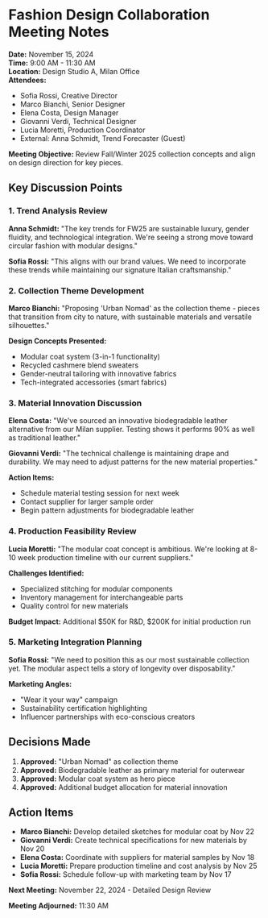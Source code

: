 # Fashion Design Collaboration Meeting Notes

**Date:** November 15, 2024  
**Time:** 9:00 AM - 11:30 AM  
**Location:** Design Studio A, Milan Office  
**Attendees:**  
- Sofia Rossi, Creative Director  
- Marco Bianchi, Senior Designer  
- Elena Costa, Design Manager  
- Giovanni Verdi, Technical Designer  
- Lucia Moretti, Production Coordinator  
- External: Anna Schmidt, Trend Forecaster (Guest)  

**Meeting Objective:** Review Fall/Winter 2025 collection concepts and align on design direction for key pieces.

## Key Discussion Points

### 1. Trend Analysis Review
**Anna Schmidt:** "The key trends for FW25 are sustainable luxury, gender fluidity, and technological integration. We're seeing a strong move toward circular fashion with modular designs."

**Sofia Rossi:** "This aligns with our brand values. We need to incorporate these trends while maintaining our signature Italian craftsmanship."

### 2. Collection Theme Development
**Marco Bianchi:** "Proposing 'Urban Nomad' as the collection theme - pieces that transition from city to nature, with sustainable materials and versatile silhouettes."

**Design Concepts Presented:**
- Modular coat system (3-in-1 functionality)
- Recycled cashmere blend sweaters
- Gender-neutral tailoring with innovative fabrics
- Tech-integrated accessories (smart fabrics)

### 3. Material Innovation Discussion
**Elena Costa:** "We've sourced an innovative biodegradable leather alternative from our Milan supplier. Testing shows it performs 90% as well as traditional leather."

**Giovanni Verdi:** "The technical challenge is maintaining drape and durability. We may need to adjust patterns for the new material properties."

**Action Items:**
- Schedule material testing session for next week
- Contact supplier for larger sample order
- Begin pattern adjustments for biodegradable leather

### 4. Production Feasibility Review
**Lucia Moretti:** "The modular coat concept is ambitious. We're looking at 8-10 week production timeline with our current suppliers."

**Challenges Identified:**
- Specialized stitching for modular components
- Inventory management for interchangeable parts
- Quality control for new materials

**Budget Impact:** Additional $50K for R&D, $200K for initial production run

### 5. Marketing Integration Planning
**Sofia Rossi:** "We need to position this as our most sustainable collection yet. The modular aspect tells a story of longevity over disposability."

**Marketing Angles:**
- "Wear it your way" campaign
- Sustainability certification highlighting
- Influencer partnerships with eco-conscious creators

## Decisions Made
1. **Approved:** "Urban Nomad" as collection theme
2. **Approved:** Biodegradable leather as primary material for outerwear
3. **Approved:** Modular coat system as hero piece
4. **Approved:** Additional budget allocation for material innovation

## Action Items
- **Marco Bianchi:** Develop detailed sketches for modular coat by Nov 22
- **Giovanni Verdi:** Create technical specifications for new materials by Nov 20
- **Elena Costa:** Coordinate with suppliers for material samples by Nov 18
- **Lucia Moretti:** Prepare production timeline and cost analysis by Nov 25
- **Sofia Rossi:** Schedule follow-up with marketing team by Nov 17

**Next Meeting:** November 22, 2024 - Detailed Design Review

**Meeting Adjourned:** 11:30 AM